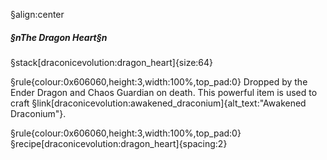 §align:center
##### §nThe Dragon Heart§n

§stack[draconicevolution:dragon_heart]{size:64}

§rule{colour:0x606060,height:3,width:100%,top_pad:0}
Dropped by the Ender Dragon and Chaos Guardian on death.
This powerful item is used to craft §link[draconicevolution:awakened_draconium]{alt_text:"Awakened Draconium"}. 

§rule{colour:0x606060,height:3,width:100%,top_pad:0}
§recipe[draconicevolution:dragon_heart]{spacing:2}